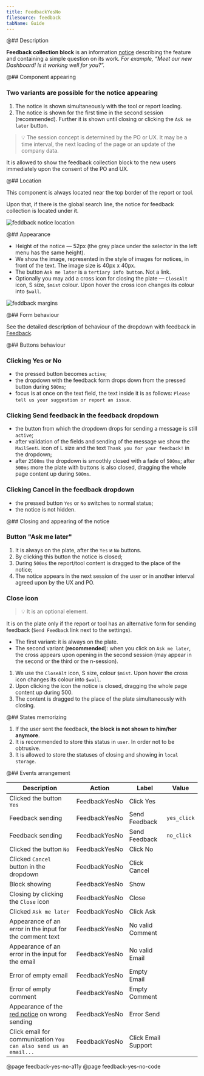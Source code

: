 ```yaml
---
title: FeedbackYesNo
fileSource: feedback
tabName: Guide
---
```


@## Description

**Feedback collection block** is an information [notice](/components/notice/) describing the feature and containing a simple question on its work. _For example, “Meet our new Dashboard! Is it working well for you?”._

@## Component appearing

### Two variants are possible for the notice appearing

1. The notice is shown simultaneously with the tool or report loading.
2. The notice is shown for the first time in the second session (recommended). Further it is shown until closing or clicking the `Ask me later` button.

> 💡 The session concept is determined by the PO or UX. It may be a time interval, the next loading of the page or an update of the company data.

It is allowed to show the feedback collection block to the new users immediately upon the consent of the PO and UX.

@## Location

This component is always located near the top border of the report or tool.

Upon that, if there is the global search line, the notice for feedback collection is located under it.

![feddback notice location](static/location.png)

@## Appearance

- Height of the notice — 52px (the grey place under the selector in the left menu has the same height).
- We show the image, represented in the style of images for notices, in front of the text. The image size is 40px х 40px.
- The button `Ask me later` is a `tertiary info button`. Not a link.
- Optionally you may add a cross icon for closing the plate — `CloseAlt` icon, S size, `$mist` colour. Upon hover the cross icon changes its colour into `$wall`.

![feddback margins](static/feedbackYesNo_sizes.png)

@## Form behaviour

See the detailed description of behaviour of the dropdown with feedback in [Feedback](/components/feedback/).

@## Buttons behaviour

### Clicking Yes or No

- the pressed button becomes `active`;
- the dropdown with the feedback form drops down from the pressed button during `500ms`;
- focus is at once on the text field, the text inside it is as follows: `Please tell us your suggestion or report an issue`.

### Clicking Send feedback in the feedback dropdown

- the button from which the dropdown drops for sending a message is still `active`;
- after validation of the fields and sending of the message we show the `MailSentL` icon of L size and the text `Thank you for your feedback!` in the dropdown;
- after `2500ms` the dropdown is smoothly closed with a fade of `500ms`; after `500ms` more the plate with buttons is also closed, dragging the whole page content up during `500ms`.

### Clicking Cancel in the feedback dropdown

- the pressed button `Yes` or `No` switches to normal status;
- the notice is not hidden.

@## Closing and appearing of the notice

### Button "Ask me later"

1. It is always on the plate, after the `Yes` и `No` buttons.
2. By clicking this button the notice is closed;
3. During `500ms` the report/tool content is dragged to the place of the notice;
4. The notice appears in the next session of the user or in another interval agreed upon by the UX and PO.

### Close icon

> 💡 It is an optional element.

It is on the plate only if the report or tool has an alternative form for sending feedback (`Send Feedback` link next to the settings).

- The first variant: it is always on the plate.
- The second variant (**recommended**): when you click on `Ask me later`, the cross appears upon opening in the second session (may appear in the second or the third or the n-session).

1. We use the `CloseAlt` icon, S size, colour `$mist`. Upon hover the cross icon changes its colour into `$wall`.
2. Upon clicking the icon the notice is closed, dragging the whole page content up during 500.
3. The content is dragged to the place of the plate simultaneously with closing.

@## States memorizing

1. If the user sent the feedback, **the block is not shown to him/her anymore**.
2. It is recommended to store this status in `user`. In order not to be obtrusive.
3. It is allowed to store the statuses of closing and showing in `local storage`.

@## Events arrangement

| Description                                                         | Action        | Label               | Value       |
| ------------------------------------------------------------------- | ------------- | ------------------- | ----------- |
| Clicked the button `Yes`                                            | FeedbackYesNo | Click Yes           |             |
| Feedback sending                                                    | FeedbackYesNo | Send Feedback       | `yes_click` |
| Feedback sending                                                    | FeedbackYesNo | Send Feedback       | `no_click`  |
| Clicked the button `No`                                             | FeedbackYesNo | Click No            |             |
| Clicked `Сancel` button in the dropdown                             | FeedbackYesNo | Click Cancel        |             |
| Block showing                                                       | FeedbackYesNo | Show                |             |
| Closing by clicking the `Close` icon                                | FeedbackYesNo | Close               |             |
| Clicked `Ask me later`                                              | FeedbackYesNo | Click Ask           |             |
| Appearance of an error in the input for the comment text            | FeedbackYesNo | No valid Comment    |             |
| Appearance of an error in the input for the email                   | FeedbackYesNo | No valid Email      |             |
| Error of empty email                                                | FeedbackYesNo | Empty Email         |             |
| Error of empty comment                                              | FeedbackYesNo | Empty Comment       |             |
| Appearance of the [red notice](components/notice/) on wrong sending | FeedbackYesNo | Error Send          |             |
| Click email for communication `You can also send us an email...`    | FeedbackYesNo | Click Email Support |             |

@page feedback-yes-no-a11y
@page feedback-yes-no-code
